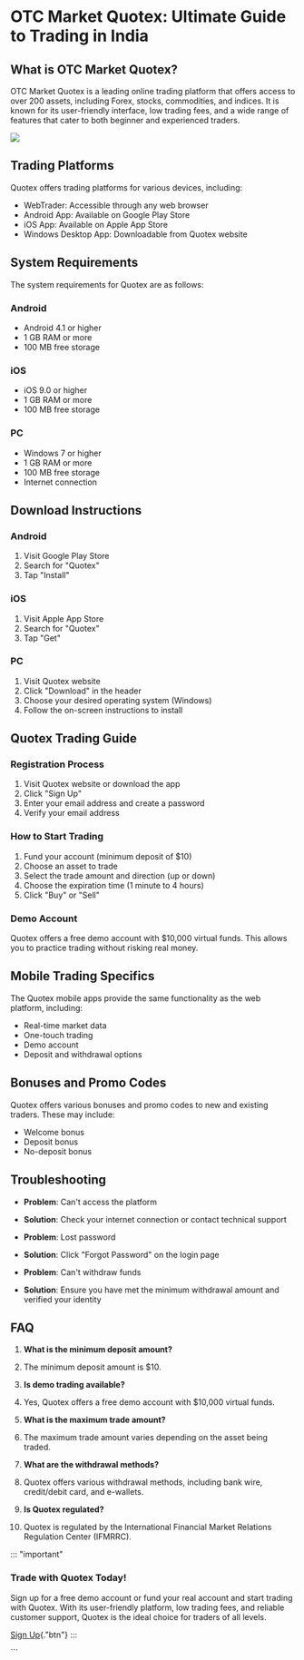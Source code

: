 # OTC Market Quotex: Ultimate Guide to Trading in India

## What is OTC Market Quotex?

OTC Market Quotex is a leading online trading platform that offers
access to over 200 assets, including Forex, stocks, commodities, and
indices. It is known for its user-friendly interface, low trading fees,
and a wide range of features that cater to both beginner and experienced
traders.

[![](https://static.quotex.io/files/4_en/300_250.jpg)](https://traff.sbs/brokerqxlid)

## Trading Platforms

Quotex offers trading platforms for various devices, including:

-   WebTrader: Accessible through any web browser
-   Android App: Available on Google Play Store
-   iOS App: Available on Apple App Store
-   Windows Desktop App: Downloadable from Quotex website

## System Requirements

The system requirements for Quotex are as follows:

### Android

-   Android 4.1 or higher
-   1 GB RAM or more
-   100 MB free storage

### iOS

-   iOS 9.0 or higher
-   1 GB RAM or more
-   100 MB free storage

### PC

-   Windows 7 or higher
-   1 GB RAM or more
-   100 MB free storage
-   Internet connection

## Download Instructions

### Android

1.  Visit Google Play Store
2.  Search for "Quotex"
3.  Tap "Install"

### iOS

1.  Visit Apple App Store
2.  Search for "Quotex"
3.  Tap "Get"

### PC

1.  Visit Quotex website
2.  Click "Download" in the header
3.  Choose your desired operating system (Windows)
4.  Follow the on-screen instructions to install

## Quotex Trading Guide

### Registration Process

1.  Visit Quotex website or download the app
2.  Click "Sign Up"
3.  Enter your email address and create a password
4.  Verify your email address

### How to Start Trading

1.  Fund your account (minimum deposit of \$10)
2.  Choose an asset to trade
3.  Select the trade amount and direction (up or down)
4.  Choose the expiration time (1 minute to 4 hours)
5.  Click "Buy" or "Sell"

### Demo Account

Quotex offers a free demo account with \$10,000 virtual funds. This
allows you to practice trading without risking real money.

## Mobile Trading Specifics

The Quotex mobile apps provide the same functionality as the web
platform, including:

-   Real-time market data
-   One-touch trading
-   Demo account
-   Deposit and withdrawal options

## Bonuses and Promo Codes

Quotex offers various bonuses and promo codes to new and existing
traders. These may include:

-   Welcome bonus
-   Deposit bonus
-   No-deposit bonus

## Troubleshooting

-   **Problem**: Can\'t access the platform
-   **Solution**: Check your internet connection or contact technical
    support



-   **Problem**: Lost password
-   **Solution**: Click "Forgot Password" on the login page



-   **Problem**: Can\'t withdraw funds
-   **Solution**: Ensure you have met the minimum withdrawal amount and
    verified your identity

## FAQ

1.  **What is the minimum deposit amount?**
2.  The minimum deposit amount is \$10.



1.  **Is demo trading available?**
2.  Yes, Quotex offers a free demo account with \$10,000 virtual funds.



1.  **What is the maximum trade amount?**
2.  The maximum trade amount varies depending on the asset being traded.



1.  **What are the withdrawal methods?**
2.  Quotex offers various withdrawal methods, including bank wire,
    credit/debit card, and e-wallets.



1.  **Is Quotex regulated?**
2.  Quotex is regulated by the International Financial Market Relations
    Regulation Center (IFMRRC).

::: \"important\"
### Trade with Quotex Today!

Sign up for a free demo account or fund your real account and start
trading with Quotex. With its user-friendly platform, low trading fees,
and reliable customer support, Quotex is the ideal choice for traders of
all levels.

[Sign Up](\%22https://traff.sbs/brokerqxsignup\%22){."btn"}
:::

\`\`\`

